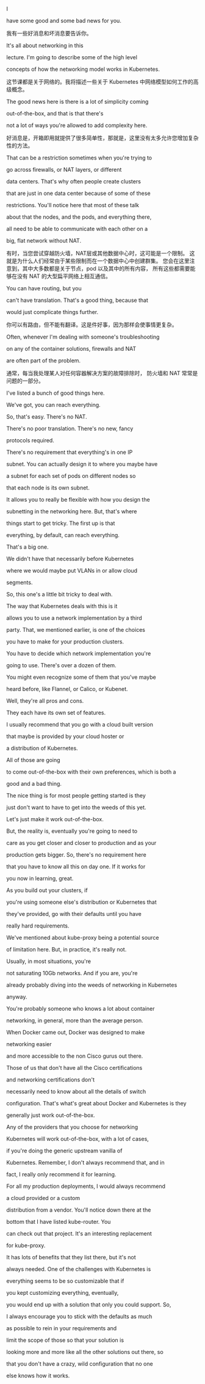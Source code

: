 I

have some good and some bad news for you.

我有一些好消息和坏消息要告诉你。

It's all about networking in this

lecture. I'm going to describe some of the high level

concepts of how the networking model works in Kubernetes.

这节课都是关于网络的。我将描述一些关于 Kubernetes 中网络模型如何工作的高级概念。

The good news here is there is a lot of simplicity coming

out-of-the-box, and that is that there's

not a lot of ways you're allowed to add complexity here.

好消息是，开箱即用就提供了很多简单性，那就是，这里没有太多允许您增加复杂性的方法。

That can be a restriction sometimes when you're trying to

go across firewalls, or NAT layers, or different

data centers. That's why often people create clusters

that are just in one data center because of some of these

restrictions. You'll notice here that most of these talk

about that the nodes, and the pods, and everything there,

all need to be able to communicate with each other on a

big, flat network without NAT.

有时，当您尝试穿越防火墙，NAT层或其他数据中心时，这可能是一个限制。
这就是为什么人们经常由于某些限制而在一个数据中心中创建群集。
您会在这里注意到，其中大多数都是关于节点，pod 以及其中的所有内容，
所有这些都需要能够在没有 NAT 的大型扁平网络上相互通信。

You can have routing, but you

can't have translation. That's a good thing, because that

would just complicate things further.

你可以有路由，但不能有翻译。这是件好事，因为那样会使事情更复杂。

Often, whenever I'm dealing with someone's troubleshooting

on any of the container solutions, firewalls and NAT

are often part of the problem.

通常，每当我处理某人对任何容器解决方案的故障排除时，
防火墙和 NAT 常常是问题的一部分。

I've listed a bunch of good things here.

We've got, you can reach everything.

So, that's easy. There's no NAT.

There's no poor translation. There's no new, fancy

protocols required.

There's no requirement that everything's in one IP

subnet. You can actually design it to where you maybe have

a subnet for each set of pods on different nodes so

that each node is its own subnet.

It allows you to really be flexible with how you design the

subnetting in the networking here. But, that's where

things start to get tricky. The first up is that

everything, by default, can reach everything.

That's a big one.

We didn't have that necessarily before Kubernetes

where we would maybe put VLANs in or allow cloud

segments.

So, this one's a little bit tricky to deal with.

The way that Kubernetes deals with this is it

allows you to use a network implementation by a third

party. That, we mentioned earlier, is one of the choices

you have to make for your production clusters.

You have to decide which network implementation you're

going to use. There's over a dozen of them.

You might even recognize some of them that you've maybe

heard before, like Flannel, or Calico, or Kubenet.

Well, they're all pros and cons.

They each have its own set of features.

I usually recommend that you go with a cloud built version

that maybe is provided by your cloud hoster or

a distribution of Kubernetes.

All of those are going

to come out-of-the-box with their own preferences, which is both a

good and a bad thing.

The nice thing is for most people getting started is they

just don't want to have to get into the weeds of this yet.

Let's just make it work out-of-the-box.

But, the reality is, eventually you're going to need to

care as you get closer and closer to production and as your

production gets bigger. So, there's no requirement here

that you have to know all this on day one. If it works for

you now in learning, great.

As you build out your clusters, if

you're using someone else's distribution or Kubernetes that

they've provided, go with their defaults until you have

really hard requirements.

We've mentioned about kube-proxy being a potential source

of limitation here. But, in practice, it's really not.

Usually, in most situations, you're

not saturating 10Gb networks. And if you are, you're

already probably diving into the weeds of networking in Kubernetes

anyway.

You're probably someone who knows a lot about container

networking, in general, more than the average person.

When Docker came out, Docker was designed to make

networking easier

and more accessible to the non Cisco gurus out there.

Those of us that don't have all the Cisco certifications

and networking certifications don't

necessarily need to know about all the details of switch

configuration. That's what's great about Docker and Kubernetes is they

generally just work out-of-the-box.

Any of the providers that you choose for networking

Kubernetes will work out-of-the-box, with a lot of cases,

if you're doing the generic upstream vanilla of

Kubernetes. Remember, I don't always recommend that, and in

fact, I really only recommend it for learning.

For all my production deployments, I would always recommend

a cloud provided or a custom

distribution from a vendor. You'll notice down there at the

bottom that I have listed kube-router. You

can check out that project. It's an interesting replacement

for kube-proxy.

It has lots of benefits that they list there, but it's not

always needed. One of the challenges with Kubernetes is

everything seems to be so customizable that if

you kept customizing everything, eventually,

you would end up with a solution that only you could support. So,

I always encourage you to stick with the defaults as much

as possible to rein in your requirements and

limit the scope of those so that your solution is

looking more and more like all the other solutions out there, so

that you don't have a crazy, wild configuration that no one

else knows how it works.